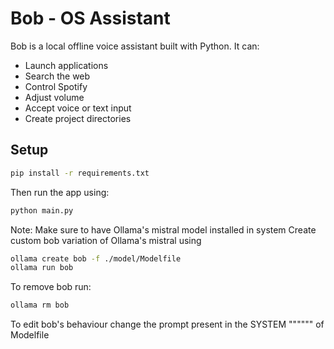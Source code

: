 # Bob - OS Assistant

Bob is a local offline voice assistant built with Python. It can:
- Launch applications
- Search the web
- Control Spotify
- Adjust volume
- Accept voice or text input
- Create project directories

## Setup

```bash
pip install -r requirements.txt
```
Then run the app using:
```bash
python main.py
```
Note: Make sure to have Ollama's mistral model installed in system
Create custom bob variation of Ollama's mistral using
```bash
ollama create bob -f ./model/Modelfile
ollama run bob
```
To remove bob run:
```bash
ollama rm bob
```
To edit bob's behaviour change the prompt present in the SYSTEM """<prompt>""" of Modelfile
